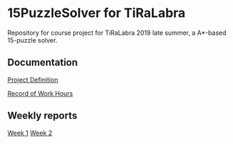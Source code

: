 # 15PuzzleSolver for TiRaLabra
Repository for course project for TiRaLabra 2019 late summer, a A*-based 15-puzzle solver.

## Documentation
[Project Definition](https://github.com/MLumme/15PuzzleSolver/blob/master/15puzzlesolver/Docs/project_definition.md)

[Record of Work Hours](https://github.com/MLumme/15PuzzleSolver/blob/master/15puzzlesolver/Docs/record_of_work_hours.md)

## Weekly reports
[Week 1](https://github.com/MLumme/15PuzzleSolver/blob/master/15puzzlesolver/Docs/Weekly_reports/Week1.md)
[Week 2](https://github.com/MLumme/15PuzzleSolver/blob/master/15puzzlesolver/Docs/Weekly_reports/Week2.md)